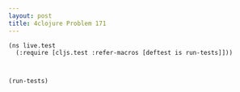 ```yaml
---
layout: post
title: 4clojure Problem 171
---
```


<pre><code class="language-klipse">(ns live.test
  (:require [cljs.test :refer-macros [deftest is run-tests]]))



(run-tests)
</code></pre>
